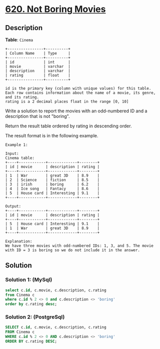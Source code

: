 # [620. Not Boring Movies](https://leetcode.com/problems/not-boring-movies/description/?envType=study-plan-v2&envId=top-sql-50)

## Description
**Table**: `Cinema`
```
+----------------+----------+
| Column Name    | Type     |
+----------------+----------+
| id             | int      |
| movie          | varchar  |
| description    | varchar  |
| rating         | float    |
+----------------+----------+

id is the primary key (column with unique values) for this table.
Each row contains information about the name of a movie, its genre, and its rating.
rating is a 2 decimal places float in the range [0, 10]
``` 

Write a solution to report the movies with an odd-numbered ID and a description that is not "boring".

Return the result table ordered by rating in descending order.

The result format is in the following example.

 
```
Example 1:

Input: 
Cinema table:
+----+------------+-------------+--------+
| id | movie      | description | rating |
+----+------------+-------------+--------+
| 1  | War        | great 3D    | 8.9    |
| 2  | Science    | fiction     | 8.5    |
| 3  | irish      | boring      | 6.2    |
| 4  | Ice song   | Fantacy     | 8.6    |
| 5  | House card | Interesting | 9.1    |
+----+------------+-------------+--------+

Output: 
+----+------------+-------------+--------+
| id | movie      | description | rating |
+----+------------+-------------+--------+
| 5  | House card | Interesting | 9.1    |
| 1  | War        | great 3D    | 8.9    |
+----+------------+-------------+--------+

Explanation: 
We have three movies with odd-numbered IDs: 1, 3, and 5. The movie with ID = 3 is boring so we do not include it in the answer.
```

## Solution

### Solution 1: (MySql)

```sql
select c.id, c.movie, c.description, c.rating
from Cinema c
where c.id % 2 <> 0 and c.description <> 'boring'
order by c.rating desc;
```

### Solution 2: (PostgreSql)

```sql
SELECT c.id, c.movie, c.description, c.rating
FROM Cinema c
WHERE c.id % 2 <> 0 AND c.description <> 'boring'
ORDER BY c.rating DESC;
```